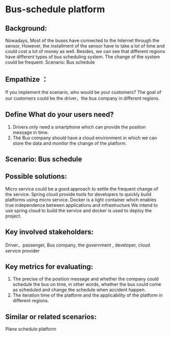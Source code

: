 # Bus-schedule platform

## Background:
Nowadays, Most of the buses have connected to the Internet through the sensor, However, the installment of the sensor have to take a lot of time and could cost a lot of money as well. Besides, we can see that different regions have different types of bus scheduling system. The change of the system could be frequent.
Scenario: Bus schedule

## Empathize ：
If you implement the scenario, who would be your customers?
The goal of our customers could be the driver，the bus company in different regions.

## Define What do your users need?
1.	Drivers only need a smartphone which can provide the position message in time.
2.	The Bus company should have a cloud environment in which we can store the data and monitor the change of the platform. 

 
## Scenario: Bus schedule
## Possible solutions:
Micro service could be a good approach to settle the frequent change of the service. Spring cloud provide tools for developers to quickly build platforms using micro service. Docker is a light container which enables true independence between applications and infrastructure We intend to use spring cloud to build the service and docker is used to deploy the project.

## Key involved stakeholders:
Driver，passenger, Bus company, the government , developer, cloud service provider
## Key metrics for evaluating:
1.	The precise of the position message and whether the company could schedule the bus on time, in other words, whether the bus could come as scheduled and change the schedule when accident happen.
2.	The iteration time of the platform and the applicability of the platform in different regions.

## Similar or related scenarios:
Plane schedule platform
